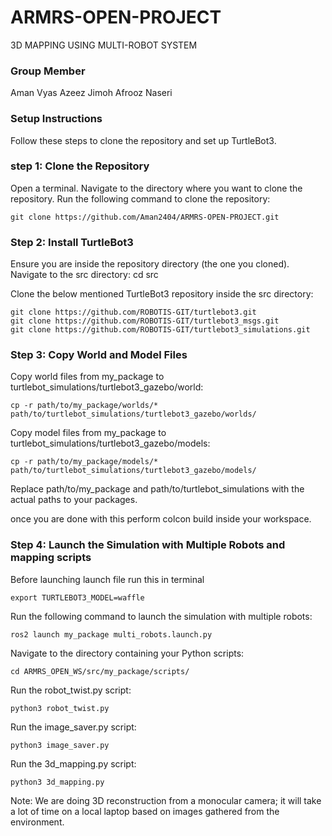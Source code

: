 # ARMRS-OPEN-PROJECT
3D MAPPING USING MULTI-ROBOT SYSTEM

### Group Member
Aman Vyas
Azeez Jimoh 
Afrooz Naseri

### Setup Instructions

Follow these steps to clone the repository and set up TurtleBot3.
### step 1: Clone the Repository

Open a terminal.
Navigate to the directory where you want to clone the repository.
Run the following command to clone the repository:

    git clone https://github.com/Aman2404/ARMRS-OPEN-PROJECT.git

### Step 2: Install TurtleBot3

Ensure you are inside the repository directory (the one you cloned).
Navigate to the src directory:
cd src

Clone the below mentioned TurtleBot3 repository inside the src directory:

    git clone https://github.com/ROBOTIS-GIT/turtlebot3.git
    git clone https://github.com/ROBOTIS-GIT/turtlebot3_msgs.git
    git clone https://github.com/ROBOTIS-GIT/turtlebot3_simulations.git


### Step 3: Copy World and Model Files

Copy world files from my_package to turtlebot_simulations/turtlebot3_gazebo/world:

    cp -r path/to/my_package/worlds/* path/to/turtlebot_simulations/turtlebot3_gazebo/worlds/

Copy model files from my_package to turtlebot_simulations/turtlebot3_gazebo/models:

    cp -r path/to/my_package/models/* path/to/turtlebot_simulations/turtlebot3_gazebo/models/

Replace path/to/my_package and path/to/turtlebot_simulations with the actual paths to your packages.

once you are done with this perform colcon build inside your workspace.

### Step 4: Launch the Simulation with Multiple Robots and mapping scripts
Before launching launch file run this in terminal 

    export TURTLEBOT3_MODEL=waffle

Run the following command to launch the simulation with multiple robots:

    ros2 launch my_package multi_robots.launch.py

Navigate to the directory containing your Python scripts:

    cd ARMRS_OPEN_WS/src/my_package/scripts/

Run the robot_twist.py script:

    python3 robot_twist.py

Run the image_saver.py script:

    python3 image_saver.py

Run the 3d_mapping.py script:

    python3 3d_mapping.py

Note: We are doing 3D reconstruction from a monocular camera; it will take a lot of time on a local laptop based on images gathered from the environment.
    
